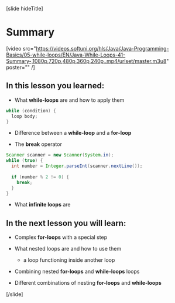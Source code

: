 [slide hideTitle]
# Summary

[video src="https://videos.softuni.org/hls/Java/Java-Programming-Basics/05-while-loops/EN/Java-While-Loops-41-Summary-,1080p,720p,480p,360p,240p,.mp4/urlset/master.m3u8" poster="" /]

## In this lesson you learned: 

- What **while-loops** are and how to apply them

```java
while (condition) {
  loop body;
}
```

- Difference between a **while-loop** and a **for-loop**



- The **break** operator 

```java
Scanner scanner = new Scanner(System.in);
while (true) {
  int number = Integer.parseInt(scanner.nextLine());
  
  if (number % 2 != 0) {
    break;
  }
}
```

- What **infinite loops** are 


## In the next lesson you will learn:

- Complex **for-loops** with a special step

- What nested loops are and how to use them

  * a loop functioning inside another loop

- Combining nested **for-loops** and **while-loops** loops
- Different combinations of nesting **for-loops** and **while-loops**


[/slide]
